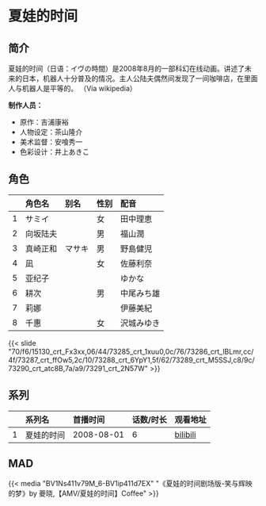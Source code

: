 # 夏娃的时间


## 简介

夏娃的时间（日语：イヴの時間）是2008年8月的一部科幻在线动画。讲述了未来的日本，机器人十分普及的情况。主人公陆夫偶然间发现了一间咖啡店，在里面人与机器人是平等的。
（Via wikipedia）

**制作人员：**
- 原作：吉浦康裕
- 人物设定：茶山隆介
- 美术监督：安喰秀一
- 色彩设计：井上あきこ

## 角色

|     |   角色名   |   别名  | 性别 |  配音  |
|:--- |:------  |:----      |:---  |:--   |
| 1 | サミイ |  | 女 | 田中理恵 |
| 2 | 向坂陆夫 |  | 男 | 福山潤 |
| 3 | 真崎正和 | マサキ | 男 | 野島健児 |
| 4 | 凪 |  | 女 | 佐藤利奈 |
| 5 | 亚纪子 |  |  | ゆかな |
| 6 | 耕次 |  | 男 | 中尾みち雄 |
| 7 | 莉娜 |  |  | 伊藤美紀 |
| 8 | 千惠 |  | 女 | 沢城みゆき |

{{< slide "70/f6/15130_crt_Fx3xx,06/44/73285_crt_1xuu0,0c/76/73286_crt_lBLmr,cc/4f/73287_crt_ffOw5,2c/10/73288_crt_6YpY1,5f/62/73289_crt_M5SSJ,c8/9c/73290_crt_atc8B,7a/a9/73291_crt_2N57W" >}}

## 系列

|     |   系列名   |   首播时间  | 话数/时长  | 观看地址 |
|:---  |:------    |:----      |:---       |:---  |
| 1 | 夏娃的时间 | 2008-08-01 | 6 | [bilibili](https://www.bilibili.com/bangumi/play/ep83917)  |


## MAD

{{< media  "BV1Ns411v79M_6-BV1ip411d7EX"
"《夏娃的时间剧场版-笑与辉映的梦》by 夔晓,【AMV/夏娃的时间】Coffee"  >}}
